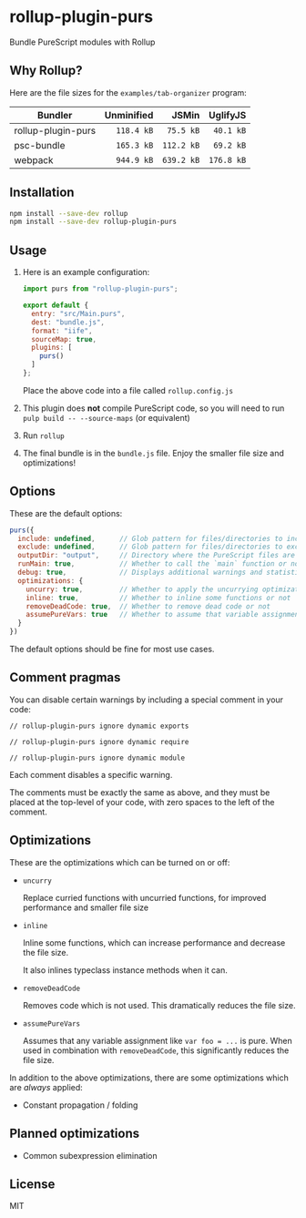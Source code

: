 # rollup-plugin-purs

Bundle PureScript modules with Rollup


## Why Rollup?

Here are the file sizes for the `examples/tab-organizer` program:

| Bundler            | Unminified | JSMin      | UglifyJS   |
| ------------------ | ---------: | ---------: | ---------: |
| rollup-plugin-purs | `118.4 kB` | `75.5 kB`  | `40.1 kB`  |
| psc-bundle         | `165.3 kB` | `112.2 kB` | `69.2 kB`  |
| webpack            | `944.9 kB` | `639.2 kB` | `176.8 kB` |


## Installation

```bash
npm install --save-dev rollup
npm install --save-dev rollup-plugin-purs
```


## Usage

1. Here is an example configuration:

   ```js
   import purs from "rollup-plugin-purs";

   export default {
     entry: "src/Main.purs",
     dest: "bundle.js",
     format: "iife",
     sourceMap: true,
     plugins: [
       purs()
     ]
   };
   ```

   Place the above code into a file called `rollup.config.js`

2. This plugin does **not** compile PureScript code, so you will need to run `pulp build -- --source-maps` (or equivalent)

3. Run `rollup`

4. The final bundle is in the `bundle.js` file. Enjoy the smaller file size and optimizations!


## Options

These are the default options:

```js
purs({
  include: undefined,      // Glob pattern for files/directories to include
  exclude: undefined,      // Glob pattern for files/directories to exclude
  outputDir: "output",     // Directory where the PureScript files are located
  runMain: true,           // Whether to call the `main` function or not
  debug: true,             // Displays additional warnings and statistics
  optimizations: {
    uncurry: true,         // Whether to apply the uncurrying optimization or not
    inline: true,          // Whether to inline some functions or not
    removeDeadCode: true,  // Whether to remove dead code or not
    assumePureVars: true   // Whether to assume that variable assignment is always pure
  }
})
```

The default options should be fine for most use cases.


## Comment pragmas

You can disable certain warnings by including a special comment in your code:

```
// rollup-plugin-purs ignore dynamic exports
```

```
// rollup-plugin-purs ignore dynamic require
```

```
// rollup-plugin-purs ignore dynamic module
```

Each comment disables a specific warning.

The comments must be exactly the same as above, and they must be placed at the top-level of your code, with zero spaces to the left of the comment.


## Optimizations

These are the optimizations which can be turned on or off:

* `uncurry`

  Replace curried functions with uncurried functions, for improved performance and smaller file size

* `inline`

  Inline some functions, which can increase performance and decrease the file size.

  It also inlines typeclass instance methods when it can.

* `removeDeadCode`

  Removes code which is not used. This dramatically reduces the file size.

* `assumePureVars`

  Assumes that any variable assignment like `var foo = ...` is pure. When used in combination with `removeDeadCode`, this significantly reduces the file size.

In addition to the above optimizations, there are some optimizations which are *always* applied:

* Constant propagation / folding


## Planned optimizations

* Common subexpression elimination


## License

MIT

